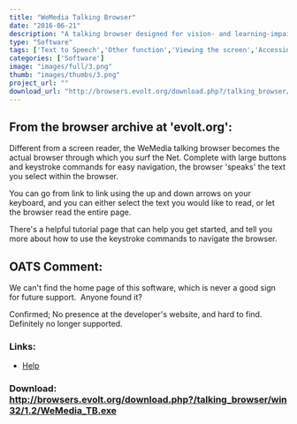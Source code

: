 ```yaml
---
title: "WeMedia Talking Browser"
date: "2016-06-21"
description: "A talking browser designed for vision- and learning-impaired Web surfers."
type: "Software"
tags: ['Text to Speech','Other function','Viewing the screen','Accessing the Web','Other need' ]
categories: ['Software']
image: "images/full/3.png"
thumb: "images/thumbs/3.png"
project_url: ""
download_url: "http://browsers.evolt.org/download.php?/talking_browser/win32/1.2/WeMedia_TB.exe"
---
```

From the browser archive at 'evolt.org':
----------------------------------------

Different from a screen reader, the WeMedia talking browser becomes the actual browser through which you surf the Net. Complete with large buttons and keystroke commands for easy navigation, the browser 'speaks' the text you select within the browser.   
  
You can go from link to link using the up and down arrows on your keyboard, and you can either select the text you would like to read, or let the browser read the entire page.  
  
There's a helpful tutorial page that can help you get started, and tell you more about how to use the keystroke commands to navigate the browser.

OATS Comment:
-------------

We can't find the home page of this software, which is never a good sign for future support.  Anyone found it?

Confirmed; No presence at the developer's website, and hard to find. Definitely no longer supported.

### Links:
- <a href="http://www.oatsoft.org/Software/wemedia-talking-browser/help">Help</a>

### Download: http://browsers.evolt.org/download.php?/talking_browser/win32/1.2/WeMedia_TB.exe 